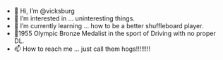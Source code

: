 - 👋 Hi, I’m @vicksburg 
- 👀 I’m interested in ... uninteresting things. 
- 🌱 I’m currently learning ... how to be a better shuffleboard player.
- 💞️1955 Olympic Bronze Medalist in the sport of Driving with no proper DL.
- 📫 How to reach me ... just call them hogs!!!!!!!!

<!---
vicksburg/vicksburg is a ✨ special ✨ repository because its `README.md` (this file) appears on your GitHub profile.
You can click the Preview link to take a look at your changes.
--->
